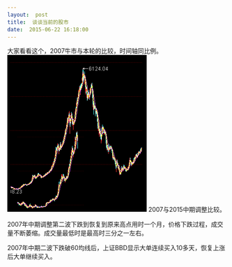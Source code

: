 ```yaml
---
layout:  post
title:  谈谈当前的股市
date:  2015-06-22 16:18:00
---
```

大家看看这个，2007牛市与本轮的比较，时间轴同比例。
![2007年与本轮时间轴同比例](/images/2007and2015.png)
2007与2015中期调整比较。

2007年中期调整第二波下跌到恢复到原来高点用时一个月，价格下跌过程，成交量不断萎缩。成交量最低时是最高时三分之一左右。

2007年中期二波下跌破60均线后，上证BBD显示大单连续买入10多天，恢复上涨后大单继续买入。